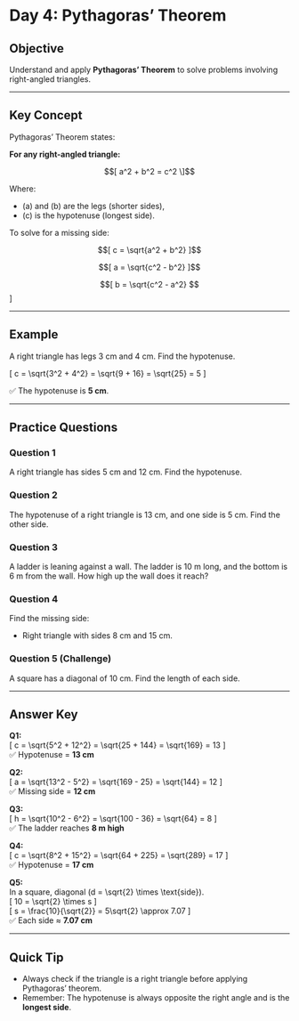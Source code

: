 
# Day 4: Pythagoras’ Theorem

## Objective
Understand and apply **Pythagoras’ Theorem** to solve problems involving right-angled triangles.

---

## Key Concept

Pythagoras’ Theorem states:

**For any right-angled triangle:**

$$[ a^2 + b^2 = c^2 \]$$

Where:
- \(a\) and \(b\) are the legs (shorter sides),
- \(c\) is the hypotenuse (longest side).

To solve for a missing side:

$$[ c = \sqrt{a^2 + b^2} ]$$

$$[ a = \sqrt{c^2 - b^2} ]$$

$$[ b = \sqrt{c^2 - a^2} $$]

---

## Example

A right triangle has legs 3 cm and 4 cm. Find the hypotenuse.

\[ c = \sqrt{3^2 + 4^2} = \sqrt{9 + 16} = \sqrt{25} = 5 \]

✅ The hypotenuse is **5 cm**.

---

## Practice Questions

### Question 1
A right triangle has sides 5 cm and 12 cm. Find the hypotenuse.

### Question 2
The hypotenuse of a right triangle is 13 cm, and one side is 5 cm. Find the other side.

### Question 3
A ladder is leaning against a wall. The ladder is 10 m long, and the bottom is 6 m from the wall. How high up the wall does it reach?

### Question 4
Find the missing side:
- Right triangle with sides 8 cm and 15 cm.

### Question 5 (Challenge)
A square has a diagonal of 10 cm. Find the length of each side.

---

## Answer Key

**Q1:**  
\[ c = \sqrt{5^2 + 12^2} = \sqrt{25 + 144} = \sqrt{169} = 13 \]  
✅ Hypotenuse = **13 cm**  

**Q2:**  
\[ a = \sqrt{13^2 - 5^2} = \sqrt{169 - 25} = \sqrt{144} = 12 \]  
✅ Missing side = **12 cm**  

**Q3:**  
\[ h = \sqrt{10^2 - 6^2} = \sqrt{100 - 36} = \sqrt{64} = 8 \]  
✅ The ladder reaches **8 m high**  

**Q4:**  
\[ c = \sqrt{8^2 + 15^2} = \sqrt{64 + 225} = \sqrt{289} = 17 \]  
✅ Hypotenuse = **17 cm**  

**Q5:**  
In a square, diagonal \(d = \sqrt{2} \times \text{side}\).  
\[ 10 = \sqrt{2} \times s \]  
\[ s = \frac{10}{\sqrt{2}} = 5\sqrt{2} \approx 7.07 \]  
✅ Each side ≈ **7.07 cm**  

---

## Quick Tip
- Always check if the triangle is a right triangle before applying Pythagoras’ theorem.
- Remember: The hypotenuse is always opposite the right angle and is the **longest side**.
